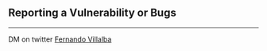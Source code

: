 ## Reporting a Vulnerability or Bugs

---

DM on twitter [Fernando Villalba](https://twitter.com/fervillalbag)
